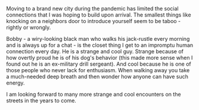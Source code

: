 Moving to a brand new city during the pandemic has limited the social connections that I was hoping to build upon arrival. The smallest things like knocking on a neighbors door to introduce yourself seem to be taboo - rightly or wrongly.

Bobby - a wiry-looking black man who walks his jack-rustle every morning and is always up for a chat - is the closet thing I get to an impromptu human connection every day. He is a strange and cool guy. Strange because of how overtly proud he is of his dog's behavior (this made more sense when I found out he is an ex-military drill sergeant). And cool because he is one of those people who never lack for enthusiasm. When walking away you take a much-needed deep breath and then wonder how anyone can have such energy.

I am looking forward to many more strange and cool encounters on the streets in the years to come. 
